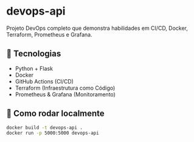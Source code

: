 # devops-api

Projeto DevOps completo que demonstra habilidades em CI/CD, Docker, Terraform, Prometheus e Grafana.

## 🔧 Tecnologias
- Python + Flask
- Docker
- GitHub Actions (CI/CD)
- Terraform (Infraestrutura como Código)
- Prometheus & Grafana (Monitoramento)

## 🚀 Como rodar localmente
```bash
docker build -t devops-api .
docker run -p 5000:5000 devops-api